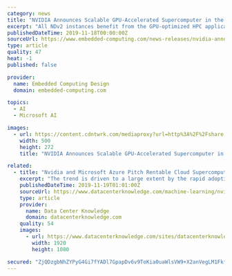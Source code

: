 ```yaml
---
category: news
title: "NVIDIA Announces Scalable GPU-Accelerated Supercomputer in the Microsoft Azure Cloud"
excerpt: "All NDv2 instances benefit from the GPU-optimized HPC applications, machine learning software and deep learning frameworks like TensorFlow, PyTorch and MXNet from the NVIDIA NGC container registry and Azure Marketplace. The registry also offers Helm charts ..."
publishedDateTime: 2019-11-18T00:00:00Z
sourceUrl: https://www.embedded-computing.com/news-releases/nvidia-announces-scalable-gpu-accelerated-supercomputer-in-the-microsoft-azure-cloud
type: article
quality: 47
heat: -1
published: false

provider:
  name: Embedded Computing Design
  domain: embedded-computing.com

topics:
  - AI
  - Microsoft AI

images:
  - url: https://content.cdntwrk.com/mediaproxy?url=http%3A%2F%2Fshare.opsy.st%2F5df2b31e8baf1-76219803_dspace_san_jose_office_exterior.jpeg&size=1&version=1576186784&sig=fafa31b4f3deb62bd8547b9d271cc295&default=hubs%2Ftilebg-blogs.jpg
    width: 500
    height: 272
    title: "NVIDIA Announces Scalable GPU-Accelerated Supercomputer in the Microsoft Azure Cloud"

related:
  - title: "Nvidia and Microsoft Azure Pitch Rentable Cloud Supercomputers"
    excerpt: "The trend is driven to a large extent by the rapid adoption of machine learning. Related: ScaleMatrix and ... Nvidia and Microsoft announced an Azure cloud supercomputer service anyone can use, spinning it up the same way anyone can spin up a regular ..."
    publishedDateTime: 2019-11-19T01:01:00Z
    sourceUrl: https://www.datacenterknowledge.com/machine-learning/nvidia-and-microsoft-azure-pitch-rentable-cloud-supercomputers
    type: article
    provider:
      name: Data Center Knowledge
      domain: datacenterknowledge.com
    quality: 54
    images:
      - url: https://www.datacenterknowledge.com/sites/datacenterknowledge.com/files/SC19_Microsoft%20Azure.jpg
        width: 1920
        height: 1080

secured: "ZjQDzgbNhZYPyG4Gi7fYADl7GpapDv6v9ToKia0uaWlsVW9+X2anVegLM1Fkf71wubni2ocl2lTKn2scBI7tRxkfM0dBKO0ir+HOhQg6PCKSJOicyf3T5MoG1EDAHw6utia34VP9QvA0XeTXSt0jsvtRi27Fh122hH31b5iJRVLpV3vVjDwwFg7aZKDct59Qv+DAhEOhCYkt1F+nrLOuJ/l7bAQ24q5+m2dslxQvgJRv5dNuzw3EYskA2ulZkz3p1ORr7Jgw/uc1JZ88LLb7+A==;0SfiV+k0vhojiHVScIBkDg=="
---
```


